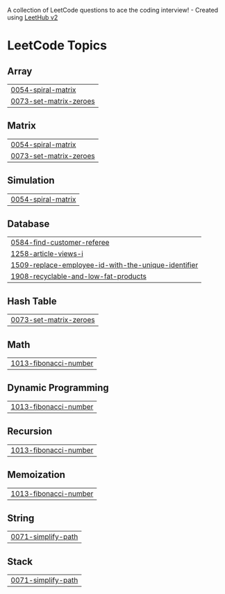 A collection of LeetCode questions to ace the coding interview! - Created using [LeetHub v2](https://github.com/arunbhardwaj/LeetHub-2.0)
<!---LeetCode Topics Start-->
# LeetCode Topics
## Array
|  |
| ------- |
| [0054-spiral-matrix](https://github.com/anandp2002/Leetcode-Solutions-In-Python3/tree/master/0054-spiral-matrix) |
| [0073-set-matrix-zeroes](https://github.com/anandp2002/Leetcode-Solutions-In-Python3/tree/master/0073-set-matrix-zeroes) |
## Matrix
|  |
| ------- |
| [0054-spiral-matrix](https://github.com/anandp2002/Leetcode-Solutions-In-Python3/tree/master/0054-spiral-matrix) |
| [0073-set-matrix-zeroes](https://github.com/anandp2002/Leetcode-Solutions-In-Python3/tree/master/0073-set-matrix-zeroes) |
## Simulation
|  |
| ------- |
| [0054-spiral-matrix](https://github.com/anandp2002/Leetcode-Solutions-In-Python3/tree/master/0054-spiral-matrix) |
## Database
|  |
| ------- |
| [0584-find-customer-referee](https://github.com/anandp2002/Leetcode-Solutions-In-Python3/tree/master/0584-find-customer-referee) |
| [1258-article-views-i](https://github.com/anandp2002/Leetcode-Solutions-In-Python3/tree/master/1258-article-views-i) |
| [1509-replace-employee-id-with-the-unique-identifier](https://github.com/anandp2002/Leetcode-Solutions-In-Python3/tree/master/1509-replace-employee-id-with-the-unique-identifier) |
| [1908-recyclable-and-low-fat-products](https://github.com/anandp2002/Leetcode-Solutions-In-Python3/tree/master/1908-recyclable-and-low-fat-products) |
## Hash Table
|  |
| ------- |
| [0073-set-matrix-zeroes](https://github.com/anandp2002/Leetcode-Solutions-In-Python3/tree/master/0073-set-matrix-zeroes) |
## Math
|  |
| ------- |
| [1013-fibonacci-number](https://github.com/anandp2002/Leetcode-Solutions-In-Python3/tree/master/1013-fibonacci-number) |
## Dynamic Programming
|  |
| ------- |
| [1013-fibonacci-number](https://github.com/anandp2002/Leetcode-Solutions-In-Python3/tree/master/1013-fibonacci-number) |
## Recursion
|  |
| ------- |
| [1013-fibonacci-number](https://github.com/anandp2002/Leetcode-Solutions-In-Python3/tree/master/1013-fibonacci-number) |
## Memoization
|  |
| ------- |
| [1013-fibonacci-number](https://github.com/anandp2002/Leetcode-Solutions-In-Python3/tree/master/1013-fibonacci-number) |
## String
|  |
| ------- |
| [0071-simplify-path](https://github.com/anandp2002/Leetcode-Solutions-In-Python3/tree/master/0071-simplify-path) |
## Stack
|  |
| ------- |
| [0071-simplify-path](https://github.com/anandp2002/Leetcode-Solutions-In-Python3/tree/master/0071-simplify-path) |
<!---LeetCode Topics End-->